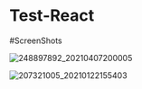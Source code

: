 # Test-React

#ScreenShots


![248897892_20210407200005](https://github.com/HarshSharma0801/Test-React/assets/121893196/cbe9f135-7c9b-4b1d-bced-e532d6d77291)

![207321005_20210122155403](https://github.com/HarshSharma0801/Test-React/assets/121893196/3ac9dff9-dcb1-4224-8c0d-32d9d62253f9)

